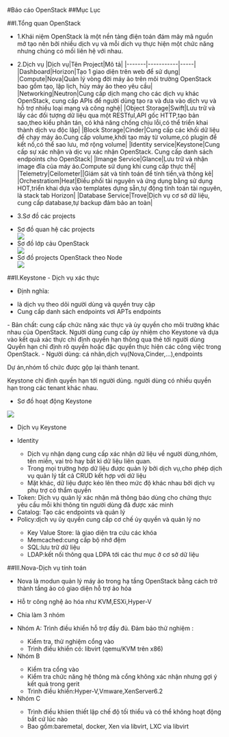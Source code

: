 #Báo cáo OpenStack
##Mục Lục

##I.Tổng quan OpenStack
- 1.Khái niệm
OpenStack là một nền tảng điện toán đám mây mã nguồn mở tạo nên bởi nhiều dịch vụ và mỗi dich vụ thực hiện một chức năng nhưng chúng có mối liên hệ với nhau.

- 2.Dịch vụ
|Dịch vụ|Tên Project|Mô tả|
|-------|-----------|-----|
|Dashboard|Horizon|Tạo 1 giao diện trên web để sử dụng|
|Compute|Nova|Quản lý vòng đời máy ảo trên môi trường OpenStack bao gồm tạo, lập lịch, hủy máy ảo theo yêu cầu|
|Networking|Neutron|Cung cấp dịch mạng cho các dịch vụ khác OpenStack, cung cấp APIs để người dùng tạo ra và đưa vào dịch vụ và hỗ trợ nhiều loại mạng và công nghệ|
|Object Storage|Swift|Lưu trữ và lấy các đối tượng dữ liệu qua một RESTful,API gốc HTTP,tạo bản sao,theo kiểu phân tán, có khả năng chống chịu lỗi,có thể triển khai thành dịch vu độc lập|
|Block Storage|Cinder|Cung cấp các khối dữ liệu để chạy máy ảo.Cung cấp volume,khởi tạo máy từ volume,có plugin để kết nố,có thể sao lưu, mở rộng volume|
|Identity service|Keystone|Cung cấp sự xác nhận và dịc vụ xác nhận OpenStack. Cung cấp danh sách endpoints cho OpenStack|
|Imange Service|Glance|Lưu trữ và nhận image đĩa của máy ảo.Compute sử dụng khi cung cấp thực thể|
|Telemetry|Ceilometer||Giám sát và tính toán để tính tiền,và thông kê|
|Orchestratiom|Heat|Điều phối tài nguyên và ứng dụng bằng sử dụng HOT,triển khai dựa vào templates dựng sẵn,tự động tính toán tài nguyên, là stack tab Horizon|
|Database Service|Trove|Dịch vụ cơ sở dữ liệu, cung cấp database,tự backup đảm bảo an toàn|

- 3.Sơ đồ các projects
<ul>
<li>Sơ đồ quan hệ các projects</li>
<img src=https://dague.net/wp-content/uploads/2014/08/screenshot_185.png>
<li>Sơ đồ lớp cảu OpenStack</li>
<img src=https://dague.net/wp-content/uploads/2014/08/screenshot_184.png>
<li>Sơ đồ projects OpenStack theo Node</li>
<img src=http://docs.openstack.org/icehouse/install-guide/install/apt-debian/content/figures/1/figures/installguide_arch-neutron.png>
</ul>

##II.Keystone - Dịch vụ xác thực
- Định nghĩa: 
<ul>
<li>là dịch vụ theo dõi người dùng và quyền truy cập</li>
<li>Cung cấp danh sách endpoints vơi APTs endpoints</li>
</ul>
- Bản chất: cung cấp chức năng xác thực và ủy quyền cho môi trường khác nhau của OpenStack. Người dùng cung cấp ủy nhiệm cho Keystone và dựa vào kết quả xác thực chỉ định quyền hạn thông qua thẻ tới người dùng
Quyền hạn chỉ định rõ quyền hoặc đặc quyền thực hiện các công việc trong OpenStack.
- Người dùng: cá nhân,dịch vụ(Nova,Cinder,...),endpoints

Dự án,nhóm tổ chức được gộp lại thành tenant.

Keystone chỉ định quyền hạn tới người dùng. người dùng có nhiều quyền hạn trong các tenant khác nhau.

- Sơ đồ hoạt động Keystone
<img src=https://senecacd.files.wordpress.com/2012/11/identity-diagram.png>
 
 - Dịch vụ Keystone
 <ul>
 <li>Identity</li>
 <ul>
 <li>Dịch vụ nhận dạng cung cấp xác nhận dữ liệu về người dùng,nhóm, tên miền, vai trò hay bất kì dữ liệu liên quan.</li>
 <li>Trong mọi trường hợp dữ liệu được quản lý bởi dịch vụ,cho phép dịch vụ quản lý tất cả CRUD kết hợp với dữ liệu</li>
 <li>Mặt khác, dữ liệu được kéo lên theo mức độ khác nhau bởi dịch vụ phụ trợ có thẩm quyền</li>
 </ul>
 <li>Token: Dịch vụ  quản lý xác nhận mã thông báo dùng cho chứng thực yêu cầu mỗi khi thông tin người dùng đã được xác minh </li>
<li>Catalog: Tạo các endpoints và quản lý </li>
<li>Policy:dịch vụ ủy quyền cung cấp cơ chế ủy quyền và quản lý no</li>
<ul>
<li>Key Value Store: là giao diện tra cứu các khóa </li>
<li>Memcached:cung cấp bộ nhớ đệm</li>
<li>SQL:lưu trữ dữ liệu</li>
<li>LDAP:kết nối thông qua LDPA tới các thư mục ở cơ sở dữ liệu</li>
</ul>
</ul>
##III.Nova-Dịch vụ tính toán

- Nova là modun quản lý máy ảo trong hạ tầng OpenStack bằng cách trở thành tầng ảo có giao diện hỗ trợ ảo hóa

- Hỗ tr công nghệ ảo hóa như KVM,ESXi,Hyper-V

- Chia làm 3 nhóm
<ul>
<li> Nhóm A: Trình điều khiển hỗ trợ đầy đủ. Đảm bảo thử nghiệm :</li>
<ul>
<li>Kiểm tra, thử nghiệm cổng vào</li>
<li>Trình điều khiển có: libvirt (qemu/KVM trên x86)</li>
</ul>
<li> Nhóm B</li>
<ul>
<li>Kiểm tra cổng vào</li>
<li>Kiểm tra chức năng hệ thông mà cổng không xác nhận nhưng gợi ý  kết quả trong gerit</li>
<li>Trình điều khiển:Hyper-V,Vmware,XenServer6.2</li>
</ul>
<li>Nhóm C</li>
<ul>
<li>Trình điều khiien thiết lập chế độ tối thiểu và có thể không hoạt động bất cứ lúc nào</li>
<li>Bao gồm:baremetal, docker, Xen via libvirt, LXC via libvirt </li>
</ul>
       

 
